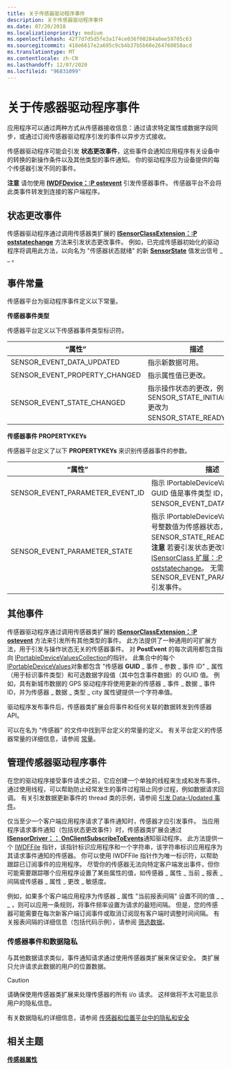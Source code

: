 ```yaml
---
title: 关于传感器驱动程序事件
description: 关于传感器驱动程序事件
ms.date: 07/20/2018
ms.localizationpriority: medium
ms.openlocfilehash: 42f7d7d5d5fe3a174ce036f00284a8ee59705c63
ms.sourcegitcommit: 418e6617e2a695c9cb4b37b5b60e264760858acd
ms.translationtype: MT
ms.contentlocale: zh-CN
ms.lasthandoff: 12/07/2020
ms.locfileid: "96831099"
---
```

# <a name="about-sensor-driver-events"></a>关于传感器驱动程序事件


应用程序可以通过两种方式从传感器接收信息：通过请求特定属性或数据字段同步，或通过订阅传感器驱动程序引发的事件以异步方式接收。

传感器驱动程序可能会引发 **状态更改事件**，这些事件会通知应用程序有关设备中的转换的新操作条件以及其他类型的事件通知。 你的驱动程序应为设备提供的每个传感器引发不同的事件。

**注意**  请勿使用 [**IWDFDevice：:P ostevent**](/windows-hardware/drivers/ddi/wudfddi/nf-wudfddi-iwdfdevice-postevent) 引发传感器事件。 传感器平台不会将此类事件转发到连接的客户端程序。

 

## <a name="state-change-events"></a>状态更改事件

传感器驱动程序通过调用传感器类扩展的 [**ISensorClassExtension：:P oststatechange**](/windows-hardware/drivers/ddi/sensorsclassextension/nf-sensorsclassextension-isensorclassextension-poststatechange) 方法来引发状态更改事件。 例如，已完成传感器初始化的驱动程序将调用此方法，以向名为 "传感器状态就绪" 的新 [**SensorState**](/windows-hardware/drivers/ddi/sensorsclassextension/ne-sensorsclassextension-__midl___midl_itf_windowssensorclassextension_0000_0000_0001) 值发出信号 \_ \_ 。

## <a name="event-constants"></a>事件常量

传感器平台为驱动程序事件定义以下常量。

**传感器事件类型**

传感器平台定义以下传感器事件类型标识符。

| “属性” | 描述 |
| --- | --- |
| SENSOR_EVENT_DATA_UPDATED | 指示新数据可用。
| SENSOR_EVENT_PROPERTY_CHANGED| 指示属性值已更改。|
| SENSOR_EVENT_STATE_CHANGED| 指示操作状态的更改，例如，从 SENSOR_STATE_INITIALIZING 更改为 SENSOR_STATE_READY。|


**传感器事件 PROPERTYKEYs**

传感器平台定义了以下 **PROPERTYKEYs** 来识别传感器事件的参数。

| “属性” | 描述 |
| --- | --- |
| SENSOR_EVENT_PARAMETER_EVENT_ID| 指示 IPortableDeviceValues 中的 GUID 值是事件类型 ID，如 SENSOR_EVENT_DATA_UPDATED。|
| SENSOR_EVENT_PARAMETER_STATE| 指示 IPortableDeviceValues 中的无符号整数值为传感器状态，如 SENSOR_STATE_READY。<br>**注意** 若要引发状态更改事件，请调用 [ISensorClass 扩展：:P oststatechange](/windows-hardware/drivers/ddi/sensorsclassextension/nf-sensorsclassextension-isensorclassextension-poststatechange)。 无需显式指定 SENSOR_EVENT_PARAMETER_STATE 引发事件。|

## <a name="other-events"></a>其他事件

传感器驱动程序通过调用传感器类扩展的 [**ISensorClassExtension：:P ostevent**](/windows-hardware/drivers/ddi/sensorsclassextension/nf-sensorsclassextension-isensorclassextension-postevent) 方法来引发所有其他类型的事件。 此方法提供了一种通用的可扩展方法，用于引发与操作状态无关的传感器事件。 对 **PostEvent** 的每次调用都包含指向 [IPortableDeviceValuesCollection](/windows-hardware/drivers/ddi/portabledevicetypes/nn-portabledevicetypes-iportabledevicevaluescollection)的指针。 此集合中的每个 [IPortableDeviceValues](/windows-hardware/drivers/ddi/portabledevicetypes/nn-portabledevicetypes-iportabledevicevalues)对象都包含 "传感器 **GUID** \_ 事件 \_ 参数 \_ 事件 ID" \_ 属性（用于标识事件类型）和可选数据字段值（其中包含事件数据）的 GUID 值。 例如，具有新城市数据的 GPS 驱动程序将使用更新的传感器 \_ 事件 \_ 数据 \_ 事件 ID，并为传感器 \_ 数据 \_ 类型 \_ city 属性键提供一个字符串值。

驱动程序发布事件后，传感器类扩展会将事件和任何关联的数据转发到传感器 API。

可以在名为 "传感器" 的文件中找到平台定义的常量的定义。 有关平台定义的传感器常量的详细信息，请参阅 [常量](about-sensor-constants.md)。

## <a name="managing-sensor-driver-events"></a>管理传感器驱动程序事件

在您的驱动程序接受事件请求之前，它应创建一个单独的线程来生成和发布事件。 通过使用线程，可以帮助防止经常发生的事件过程阻止同步过程，例如数据请求回调。 有关引发数据更新事件的 thread 类的示例，请参阅 [引发 Data-Updated 事件](raising-events.md)。

仅当至少一个客户端应用程序请求了事件通知时，传感器才应引发事件。 当应用程序请求事件通知（包括状态更改事件）时，传感器类扩展会通过 [**ISensorDriver：： OnClientSubscribeToEvents**](/windows-hardware/drivers/ddi/sensorsclassextension/nf-sensorsclassextension-isensordriver-onclientsubscribetoevents)通知驱动程序。 此方法提供一个 [IWDFFile](/windows-hardware/drivers/ddi/wudfddi/nn-wudfddi-iwdffile) 指针，该指针标识应用程序和一个字符串，该字符串标识应用程序为其请求事件通知的传感器。 你可以使用 IWDFFile 指针作为唯一标识符，以帮助跟踪已订阅事件的应用程序。 尽管你的传感器无法向特定客户端发出事件，但你可能需要跟踪哪个应用程序设置了某些属性的值，如传感器 \_ 属性 \_ 当前 \_ 报表 \_ 间隔或传感器 \_ 属性 \_ 更改 \_ 敏感度。

例如，如果多个客户端应用程序为传感器 \_ 属性 "当前报表间隔" 设置不同的值 \_ \_ \_ ，则可以应用一条规则，将事件频率设置为请求的最短间隔。 但是，您的传感器可能需要在每次新客户端订阅事件或取消订阅现有客户端时调整时间间隔。 有关报表间隔的详细信息（包括代码示例），请参阅 [筛选数据](filtering-data.md)。

### <a name="sensor-events-and-data-privacy"></a>传感器事件和数据隐私

与其他数据请求类似，事件通知请求通过使用传感器类扩展来保证安全。 类扩展只允许请求此数据的用户的位置数据。

>[!CAUTION]
> 请确保使用传感器类扩展来处理传感器的所有 i/o 请求。 这样做将不太可能显示用户的隐私信息。

 

有关数据隐私的详细信息，请参阅 [传感器和位置平台中的隐私和安全](../gnss/privacy-and-security-in-the-sensor-and-location-platform.md)

## <a name="related-topics"></a>相关主题
[**传感器属性**](./sensor-properties.md)
